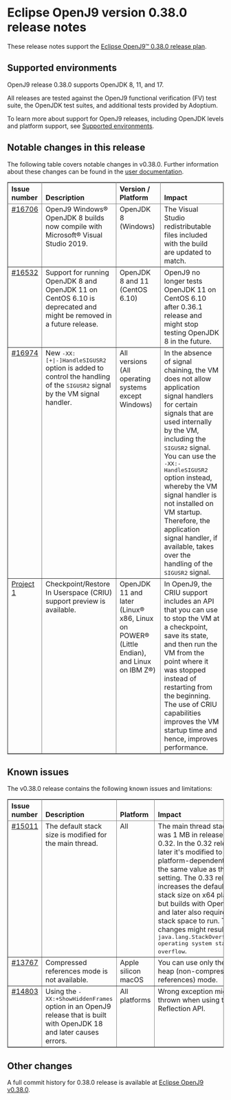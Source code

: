 <!--
* Copyright (c) 2023 IBM Corp. and others
*
* This program and the accompanying materials are made
* available under the terms of the Eclipse Public License 2.0
* which accompanies this distribution and is available at
* https://www.eclipse.org/legal/epl-2.0/ or the Apache
* License, Version 2.0 which accompanies this distribution and
* is available at https://www.apache.org/licenses/LICENSE-2.0.
*
* This Source Code may also be made available under the
* following Secondary Licenses when the conditions for such
* availability set forth in the Eclipse Public License, v. 2.0
* are satisfied: GNU General Public License, version 2 with
* the GNU Classpath Exception [1] and GNU General Public
* License, version 2 with the OpenJDK Assembly Exception [2].
*
* [1] https://www.gnu.org/software/classpath/license.html
* [2] https://openjdk.org/legal/assembly-exception.html
*
* SPDX-License-Identifier: EPL-2.0 OR Apache-2.0 OR GPL-2.0 WITH
* Classpath-exception-2.0 OR LicenseRef-GPL-2.0 WITH Assembly-exception
-->

# Eclipse OpenJ9 version 0.38.0 release notes

These release notes support the [Eclipse OpenJ9&trade; 0.38.0 release plan](https://projects.eclipse.org/projects/technology.openj9/releases/0.38.0/plan).

## Supported environments

OpenJ9 release 0.38.0 supports OpenJDK 8, 11, and 17.

All releases are tested against the OpenJ9 functional verification (FV) test suite, the OpenJDK test suites, and additional tests provided by Adoptium.

To learn more about support for OpenJ9 releases, including OpenJDK levels and platform support, see [Supported environments](https://eclipse.org/openj9/docs/openj9_support/index.html).

## Notable changes in this release

The following table covers notable changes in v0.38.0. Further information about these changes can be found in the [user documentation](https://www.eclipse.org/openj9/docs/version0.38/).

<table cellpadding="4" cellspacing="0" summary="" width="100%" rules="all" frame="border" border="1"><thead align="left">
<tr>
<th valign="bottom">Issue number</th>
<th valign="bottom">Description</th>
<th valign="bottom">Version / Platform</th>
<th valign="bottom">Impact</th>
</tr>
</thead>
<tbody>


<tr>
<td valign="top"><a href="https://github.com/eclipse-openj9/openj9/issues/16706">#16706</a></td>
<td valign="top">OpenJ9 Windows&reg; OpenJDK 8 builds now compile with Microsoft&reg; Visual Studio 2019.</td>
<td valign="top">OpenJDK 8 (Windows)</td>
<td valign="top">The Visual Studio redistributable files included with the build are updated to match.</td>
</tr>

<tr>
<td valign="top"><a href="https://github.com/eclipse-openj9/openj9/issues/16532">#16532</a></td>
<td valign="top">Support for running OpenJDK 8 and OpenJDK 11 on CentOS 6.10 is deprecated and might be removed in a future release.</td>
<td valign="top">OpenJDK 8 and 11 (CentOS 6.10)</td>
<td valign="top">OpenJ9 no longer tests OpenJDK 11 on CentOS 6.10 after 0.36.1 release and might stop testing OpenJDK 8 in the future.</td>
</tr>

<tr>
<td valign="top"><a href="https://github.com/eclipse-openj9/openj9/issues/16974">#16974</a></td>
<td valign="top">New <tt>-XX:[+|-]HandleSIGUSR2</tt> option is added to control the handling of the <tt>SIGUSR2</tt> signal by the VM signal handler.</td>
<td valign="top">All versions (All operating systems except Windows)</td>
<td valign="top">In the absence of signal chaining, the VM does not allow application signal handlers for certain signals that are used internally by the VM, including the <tt>SIGUSR2</tt> signal. You can use the <tt>-XX:-HandleSIGUSR2</tt> option instead, whereby the VM signal handler is not installed on VM startup. Therefore, the application signal handler, if available, takes over the handling of the <tt>SIGUSR2</tt> signal.</td>
</tr>

<tr>
<td valign="top"><a href="https://github.com/orgs/eclipse-openj9/projects/1">Project 1</a></td>
<td valign="top">Checkpoint/Restore In Userspace (CRIU) support preview is available.</td>
<td valign="top">OpenJDK 11 and later (Linux&reg; x86, Linux on POWER&reg; (Little Endian), and Linux on IBM Z&reg;)</td>
<td valign="top">In OpenJ9, the CRIU support includes an API that you can use to stop the VM at a checkpoint, save its state, and then run the VM from the point where it was stopped instead of restarting from the beginning. The use of CRIU capabilities improves the VM startup time and hence, improves performance.</td>
</tr>

</tbody>
</table>

## Known issues

The v0.38.0 release contains the following known issues and limitations:

<table cellpadding="4" cellspacing="0" summary="" width="100%" rules="all" frame="border" border="1">
<thead align="left">
<tr>
<th valign="bottom">Issue number</th>
<th valign="bottom">Description</th>
<th valign="bottom">Platform</th>
<th valign="bottom">Impact</th>
<th valign="bottom">Workaround</th>
</tr>
</thead>

<tbody>
<tr>
<td valign="top"><a href="https://github.com/eclipse-openj9/openj9/issues/15011">#15011</a></td>
<td valign="top">The default stack size is modified for the main thread.</td>
<td valign="top">All</td>
<td valign="top">The main thread stack size was 1 MB in releases prior to 0.32. In the 0.32 release and later it's modified to a smaller
platform-dependent value, the same value as the <tt>-Xmso</tt> setting. The 0.33 release increases the default <tt>-Xmso</tt> stack size
on x64 platforms, but builds with OpenJDK 17 and later also require more stack space to run. These changes might result in a
<tt>java.lang.StackOverflowError: operating system stack overflow</tt>.</td>
<td valign="top">Use <tt>-Xmso</tt> to set the default stack size. See the default value by using <tt>-verbose:sizes</tt>.</td>
</tr>

<tr>
<td valign="top"><a href="https://github.com/eclipse-openj9/openj9/issues/13767">#13767</a></td>
<td valign="top">Compressed references mode is not available.</td>
<td valign="top">Apple silicon macOS</td>
<td valign="top">You can use only the large heap (non-compressed references) mode.</td>
<td valign="top">None</td>
</tr>

<tr>
<td valign="top"><a href="https://github.com/eclipse-openj9/openj9/issues/14803">#14803</a></td>
<td valign="top">Using the <tt>-XX:+ShowHiddenFrames</tt> option in an OpenJ9 release that is built with OpenJDK 18 and later causes errors.</td>
<td valign="top">All platforms</td>
<td valign="top">Wrong exception might be thrown when using the Reflection API.</td>
<td valign="top">Avoid using the <tt>-XX:+ShowHiddenFrames</tt> option with OpenJDK 18 and later.</td>
</tr>

</tbody>
</table>

## Other changes

A full commit history for 0.38.0 release is available at [Eclipse OpenJ9 v0.38.0](https://github.com/eclipse-openj9/openj9/releases/tag/openj9-0.38.0).
